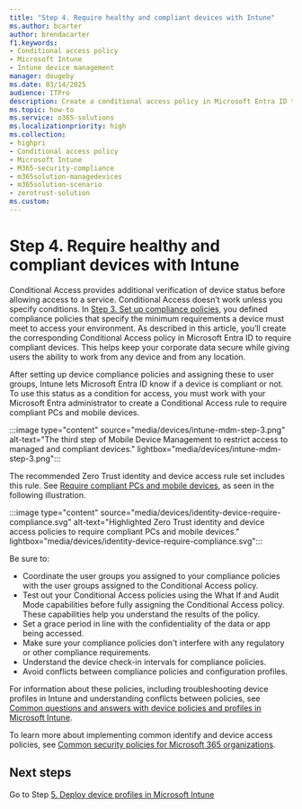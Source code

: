 ```yaml
---
title: "Step 4. Require healthy and compliant devices with Intune"
ms.author: bcarter
author: brendacarter
f1.keywords:
- Conditional access policy
- Microsoft Intune
- Intune device management 
manager: dougeby
ms.date: 03/14/2025
audience: ITPro
description: Create a conditional access policy in Microsoft Entra ID to require compliant devices, keeping corporate data secure when users work from any device in any location.
ms.topic: how-to
ms.service: o365-solutions
ms.localizationpriority: high
ms.collection:
- highpri
- Conditional access policy
- Microsoft Intune
- M365-security-compliance
- m365solution-managedevices
- m365solution-scenario
- zerotrust-solution
ms.custom: 
---
```


# Step 4. Require healthy and compliant devices with Intune

Conditional Access provides additional verification of device status before allowing access to a service. Conditional Access doesn’t work unless you specify conditions. In [Step 3. Set up compliance policies](manage-devices-with-intune-compliance-policies.md), you defined compliance policies that specify the minimum requirements a device must meet to access your environment. As described in this article, you’ll create the corresponding Conditional Access policy in Microsoft Entra ID to require compliant devices. This helps keep your corporate data secure while giving users the ability to work from any device and from any location.

After setting up device compliance policies and assigning these to user groups, Intune lets Microsoft Entra ID know if a device is compliant or not. To use this status as a condition for access, you must work with your Microsoft Entra administrator to create a Conditional Access rule to require compliant PCs and mobile devices.

:::image type="content" source="media/devices/intune-mdm-step-3.png" alt-text="The third step of Mobile Device Management to restrict access to managed and compliant devices." lightbox="media/devices/intune-mdm-step-3.png":::

The recommended Zero Trust identity and device access rule set includes this rule. See [Require compliant PCs and mobile devices](../security/office-365-security/zero-trust-identity-device-access-policies-common.md#require-compliant-pcs-and-mobile-devices), as seen in the following illustration.

:::image type="content" source="media/devices/identity-device-require-compliance.svg" alt-text="Highlighted Zero Trust identity and device access policies to require compliant PCs and mobile devices." lightbox="media/devices/identity-device-require-compliance.svg":::

Be sure to:

- Coordinate the user groups you assigned to your compliance policies with the user groups assigned to the Conditional Access policy.
- Test out your Conditional Access policies using the What If and Audit Mode capabilities before fully assigning the Conditional Access policy. These capabilities help you understand the results of the policy.
- Set a grace period in line with the confidentiality of the data or app being accessed.
- Make sure your compliance policies don't interfere with any regulatory or other compliance requirements.
- Understand the device check-in intervals for compliance policies.
- Avoid conflicts between compliance policies and configuration profiles.

For information about these policies, including troubleshooting device profiles in Intune and understanding conflicts between policies, see [Common questions and answers with device policies and profiles in Microsoft Intune](/mem/intune-service/configuration/device-profile-troubleshoot).

To learn more about implementing common identify and device access policies, see [Common security policies for Microsoft 365 organizations](../security/office-365-security/zero-trust-identity-device-access-policies-common.md).

## Next steps

Go to Step [5. Deploy device profiles in Microsoft Intune](manage-devices-with-intune-configuration-profiles.md)

